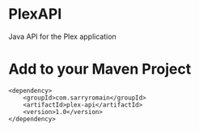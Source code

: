 # PlexAPI
Java API for the Plex application

# Add to your Maven Project
```
<dependency>
    <groupId>com.sarryromain</groupId>
    <artifactId>plex-api</artifactId>
    <version>1.0</version>
</dependency>
```
